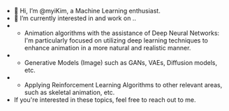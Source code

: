 - 👋 Hi, I’m @myiKim, a Machine Learning enthusiast.
- 👀 I’m currently interested in and work on ..
- - Animation algorithms with the assistance of Deep Neural Networks: I'm particularly focused on utilizing deep learning techniques to enhance animation in a more natural and realistic manner.
- - Generative Models (Image) such as GANs, VAEs, Diffusion models, etc.
- - Applying Reinforcement Learning Algorithms to other relevant areas, such as skeletal animation, etc.
- If you're interested in these topics, feel free to reach out to me.

<!---
myiKim/myiKim is a ✨ special ✨ repository because its `README.md` (this file) appears on your GitHub profile.
You can click the Preview link to take a look at your changes.
--->
